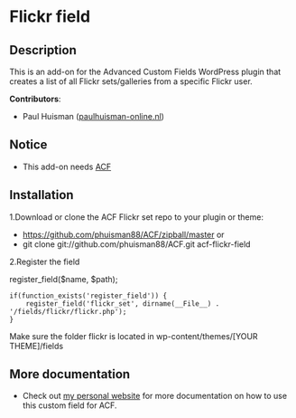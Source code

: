 Flickr field
=============

## Description

This is an add-on for the Advanced Custom Fields WordPress plugin that creates a list of all Flickr sets/galleries from a specific Flickr user.

**Contributors**:

* Paul Huisman	([paulhuisman-online.nl](http://www.paulhuisman-online.nl))

## Notice

- This add-on needs [ACF](http://www.advancedcustomfields.com/) 


## Installation

1.Download or clone the ACF Flickr set repo to your plugin or theme:  
* https://github.com/phuisman88/ACF/zipball/master or  
* git clone git://github.com/phuisman88/ACF.git acf-flickr-field  

2.Register the field 

register_field($name, $path);

	if(function_exists('register_field')) {    
		register_field('flickr_set', dirname(__File__) . '/fields/flickr/flickr.php');  
	}  

Make sure the folder flickr is located in wp-content/themes/[YOUR THEME]/fields

## More documentation

* Check out [my personal website](http://www.paulhuisman-online.nl/fresh-look/flickr-field) for more documentation on how to use this custom field for ACF.